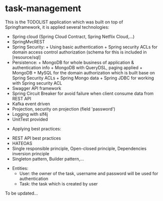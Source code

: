 # task-management

This is the TODOLIST application which was built on top of Springframework, it is applied several technologies:
- Spring cloud (Spring Cloud Contract, Spring Netflix Cloud,...)
- SpringMvcREST
- Spring Security:
              + Using basic authentication
              + Spring security ACLs for domain access control authorization (schema for this is included in [resource/sql]
- Persistence: 
              + MongoDB for whole business of application & authentication info
              + MongoDB with QueryDSL, paging applied
              + MongoDB 
              + MySQL for the domain authorization which is built base on Spring Security ACLs
              + Spring Mongo data
              + Spring JDBC for working with Spring security ACL
- Swagger API framework
- Spring Circuit Breaker for avoid failure when client consume data from REST API
- Kafka event driven 
- Projection, security on projection (field 'password')
- Logging with slf4j
- UnitTest provided


* Applying best practices:
- REST API best practices
- HATEOAS 
- Single responsible principle, Open-closed principle, Dependencies inversion principle
- Singleton pattern, Builder pattern,...





* Entities:
  + User: the owner of the task, username and password will be used for authentication
  + Task: the task which is created by user
  

To be updated...
